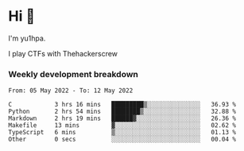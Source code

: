 # Hi 👋

I'm yu1hpa.

I play CTFs with Thehackerscrew

### Weekly development breakdown

<!--START_SECTION:waka-->

```text
From: 05 May 2022 - To: 12 May 2022

C            3 hrs 16 mins   █████████▒░░░░░░░░░░░░░░░   36.93 %
Python       2 hrs 54 mins   ████████▒░░░░░░░░░░░░░░░░   32.88 %
Markdown     2 hrs 19 mins   ██████▓░░░░░░░░░░░░░░░░░░   26.36 %
Makefile     13 mins         ▓░░░░░░░░░░░░░░░░░░░░░░░░   02.62 %
TypeScript   6 mins          ▒░░░░░░░░░░░░░░░░░░░░░░░░   01.13 %
Other        0 secs          ░░░░░░░░░░░░░░░░░░░░░░░░░   00.04 %
```

<!--END_SECTION:waka-->

